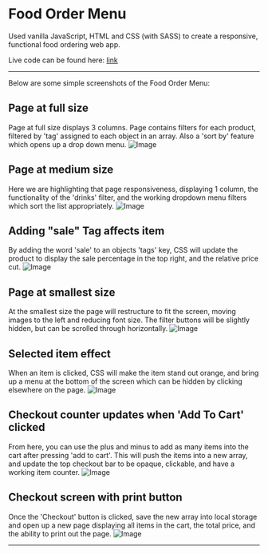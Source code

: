 # Food Order Menu

Used vanilla JavaScript, HTML and CSS (with SASS) to create a responsive, functional food ordering web app.

Live code can be found here: [link](https://maxbedford-food-order-menu.netlify.app/)

---

Below are some simple screenshots of the Food Order Menu:

## Page at full size

Page at full size displays 3 columns. Page contains filters for each product, filtered by 'tag' assigned to each object in an array. Also a 'sort by' feature which opens up a drop down menu.
![Image](screenshots/food-order-menu-1.png)

## Page at medium size

Here we are highlighting that page responsiveness, displaying 1 column, the functionality of the 'drinks' filter, and the working dropdown menu filters which sort the list appropriately.
![Image](screenshots/food-order-menu-2.png)

## Adding "sale" Tag affects item

By adding the word 'sale' to an objects 'tags' key, CSS will update the product to display the sale percentage in the top right, and the relative price cut.
![Image](screenshots/food-order-menu-3.png)

## Page at smallest size

At the smallest size the page will restructure to fit the screen, moving images to the left and reducing font size. The filter buttons will be slightly hidden, but can be scrolled through horizontally.
![Image](screenshots/food-order-menu-4.png)

## Selected item effect

When an item is clicked, CSS will make the item stand out orange, and bring up a menu at the bottom of the screen which can be hidden by clicking elsewhere on the page.
![Image](screenshots/food-order-menu-5.png)

## Checkout counter updates when 'Add To Cart' clicked

From here, you can use the plus and minus to add as many items into the cart after pressing 'add to cart'. This will push the items into a new array, and update the top checkout bar to be opaque, clickable, and have a working item counter.
![Image](screenshots/food-order-menu-6.png)

## Checkout screen with print button

Once the 'Checkout' button is clicked, save the new array into local storage and open up a new page displaying all items in the cart, the total price, and the ability to print out the page.
![Image](screenshots/food-order-menu-7.png)

---
